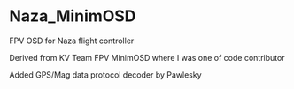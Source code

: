 # Naza_MinimOSD
FPV OSD for Naza flight controller

Derived from KV Team FPV MinimOSD where I was one of code contributor

Added GPS/Mag data protocol decoder by Pawlesky
